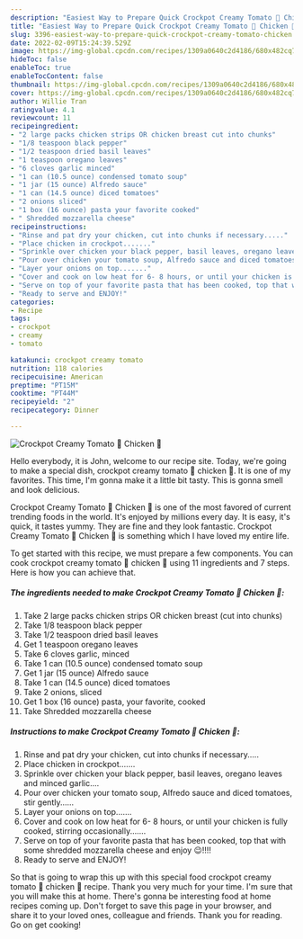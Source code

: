 ```yaml
---
description: "Easiest Way to Prepare Quick Crockpot Creamy Tomato 🍅 Chicken 🐔"
title: "Easiest Way to Prepare Quick Crockpot Creamy Tomato 🍅 Chicken 🐔"
slug: 3396-easiest-way-to-prepare-quick-crockpot-creamy-tomato-chicken
date: 2022-02-09T15:24:39.529Z
image: https://img-global.cpcdn.com/recipes/1309a0640c2d4186/680x482cq70/crockpot-creamy-tomato-chicken-recipe-main-photo.jpg
hideToc: false
enableToc: true
enableTocContent: false
thumbnail: https://img-global.cpcdn.com/recipes/1309a0640c2d4186/680x482cq70/crockpot-creamy-tomato-chicken-recipe-main-photo.jpg
cover: https://img-global.cpcdn.com/recipes/1309a0640c2d4186/680x482cq70/crockpot-creamy-tomato-chicken-recipe-main-photo.jpg
author: Willie Tran
ratingvalue: 4.1
reviewcount: 11
recipeingredient:
- "2 large packs chicken strips OR chicken breast cut into chunks"
- "1/8 teaspoon black pepper"
- "1/2 teaspoon dried basil leaves"
- "1 teaspoon oregano leaves"
- "6 cloves garlic minced"
- "1 can (10.5 ounce) condensed tomato soup"
- "1 jar (15 ounce) Alfredo sauce"
- "1 can (14.5 ounce) diced tomatoes"
- "2 onions sliced"
- "1 box (16 ounce) pasta your favorite cooked"
- " Shredded mozzarella cheese"
recipeinstructions:
- "Rinse and pat dry your chicken, cut into chunks if necessary....."
- "Place chicken in crockpot......."
- "Sprinkle over chicken your black pepper, basil leaves, oregano leaves and minced garlic...."
- "Pour over chicken your tomato soup, Alfredo sauce and diced tomatoes, stir gently......"
- "Layer your onions on top......."
- "Cover and cook on low heat for 6- 8 hours, or until your chicken is fully cooked, stirring occasionally......."
- "Serve on top of your favorite pasta that has been cooked, top that with some shredded mozzarella cheese and enjoy 😉!!!!"
- "Ready to serve and ENJOY!"
categories:
- Recipe
tags:
- crockpot
- creamy
- tomato

katakunci: crockpot creamy tomato 
nutrition: 118 calories
recipecuisine: American
preptime: "PT15M"
cooktime: "PT44M"
recipeyield: "2"
recipecategory: Dinner

---
```



![Crockpot Creamy Tomato 🍅 Chicken 🐔](https://img-global.cpcdn.com/recipes/1309a0640c2d4186/680x482cq70/crockpot-creamy-tomato-chicken-recipe-main-photo.jpg)

Hello everybody, it is John, welcome to our recipe site. Today, we're going to make a special dish, crockpot creamy tomato 🍅 chicken 🐔. It is one of my favorites. This time, I'm gonna make it a little bit tasty. This is gonna smell and look delicious.



Crockpot Creamy Tomato 🍅 Chicken 🐔 is one of the most favored of current trending foods in the world. It's enjoyed by millions every day. It is easy, it's quick, it tastes yummy. They are fine and they look fantastic. Crockpot Creamy Tomato 🍅 Chicken 🐔 is something which I have loved my entire life.


To get started with this recipe, we must prepare a few components. You can cook crockpot creamy tomato 🍅 chicken 🐔 using 11 ingredients and 7 steps. Here is how you can achieve that.

<!--inarticleads1-->

##### The ingredients needed to make Crockpot Creamy Tomato 🍅 Chicken 🐔:

1. Take 2 large packs chicken strips OR chicken breast (cut into chunks)
1. Take 1/8 teaspoon black pepper
1. Take 1/2 teaspoon dried basil leaves
1. Get 1 teaspoon oregano leaves
1. Take 6 cloves garlic, minced
1. Take 1 can (10.5 ounce) condensed tomato soup
1. Get 1 jar (15 ounce) Alfredo sauce
1. Take 1 can (14.5 ounce) diced tomatoes
1. Take 2 onions, sliced
1. Get 1 box (16 ounce) pasta, your favorite, cooked
1. Take  Shredded mozzarella cheese




<!--inarticleads2-->

##### Instructions to make Crockpot Creamy Tomato 🍅 Chicken 🐔:

1. Rinse and pat dry your chicken, cut into chunks if necessary.....
1. Place chicken in crockpot.......
1. Sprinkle over chicken your black pepper, basil leaves, oregano leaves and minced garlic....
1. Pour over chicken your tomato soup, Alfredo sauce and diced tomatoes, stir gently......
1. Layer your onions on top.......
1. Cover and cook on low heat for 6- 8 hours, or until your chicken is fully cooked, stirring occasionally.......
1. Serve on top of your favorite pasta that has been cooked, top that with some shredded mozzarella cheese and enjoy 😉!!!!
1. Ready to serve and ENJOY!



So that is going to wrap this up with this special food crockpot creamy tomato 🍅 chicken 🐔 recipe. Thank you very much for your time. I'm sure that you will make this at home. There's gonna be interesting food at home recipes coming up. Don't forget to save this page in your browser, and share it to your loved ones, colleague and friends. Thank you for reading. Go on get cooking!

